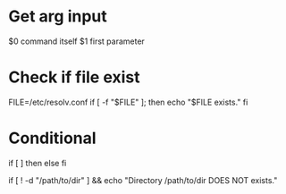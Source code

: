 # Get arg input

$0	command itself
$1	first parameter


# Check if file exist

FILE=/etc/resolv.conf
if [ -f "$FILE" ]; then
    echo "$FILE exists."
fi

# Conditional 

if [ <some test> ]
then
<commands>
else
<other commands>
fi

if [ ! -d "/path/to/dir" ] && echo "Directory /path/to/dir DOES NOT exists."